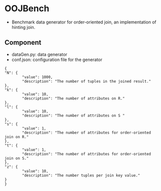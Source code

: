 # OOJBench

- Benchmark data generator for order-oriented join, an implementation of hinting join.


## Component
- dataGen.py: data generator
- conf.json: configuration file for the generator
```
{
"N": {
        "value": 1000,
        "description": "The number of tuples in the joined result."
},
"k": {
        "value": 10,
        "description": "The number of attributes on R."
},
"l": {
        "value": 10,
        "description": "The number of attributes on S "
},
"s": {
        "value": 1,
        "description": "The number of attributes for order-oriented join on R."
},
"t": {
        "value": 1,
        "description": "The number of attributes for order-oriented join on S."
},
"z": {
        "value": 10,
        "description": "The number tuples per join key value."
}
}
```
